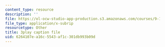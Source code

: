 ```yaml
---
content_type: resource
description: ''
file: https://ol-ocw-studio-app-production.s3.amazonaws.com/courses/9-14-brain-structure-and-its-origins-spring-2014/6264107ea16c5543af1c301db993b09d_555128.vtt
file_type: application/x-subrip
resourcetype: Other
title: 3play caption file
uid: 6264107e-a16c-5543-af1c-301db993b09d
---
```

